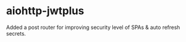# aiohttp-jwtplus
Added a post router for improving security level of SPAs &amp; auto refresh secrets.
